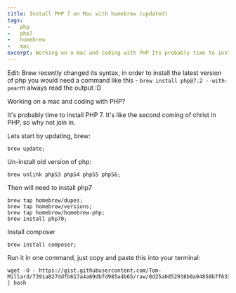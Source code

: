 ```yaml
---
title: Install PHP 7 on Mac with homebrew (updated)
tags:
-   php
-   php7
-   homebrew
-   mac
excerpt: Working on a mac and coding with PHP Its probably time to install PHP It's like the second coming of christ in PHP so why not join in Lets start by updating brew brew update Un-install old version of php
---
```


Edit: Brew recently changed its syntax, in order to install the latest version of php you would need a command like this - `brew install php@7.2 --with-pear`m always read the output :D

Working on a mac and coding with PHP? 

It's probably time to install PHP 7. It's like the second coming of christ in PHP, so why not join in.

Lets start by updating, brew:

```language-bash
brew update;
```

Un-install old version of php:

```language-bash
brew unlink php53 php54 php55 php56;
```

Then will need to install php7

```language-bash
brew tap homebrew/dupes;
brew tap homebrew/versions;
brew tap homebrew/homebrew-php;
brew install php70;
```

Install composer

```language-bash
brew install composer;
```

Run it in one command, just copy and paste this into your terminal:

```language-bash
wget -O - https://gist.githubusercontent.com/Tom-Millard/7391a827ddfb617a4a69dbfd985a4b65/raw/8d25a0d52938b0a94858b7f63343e372076bb5e2/gistfile1.sh | bash
```
